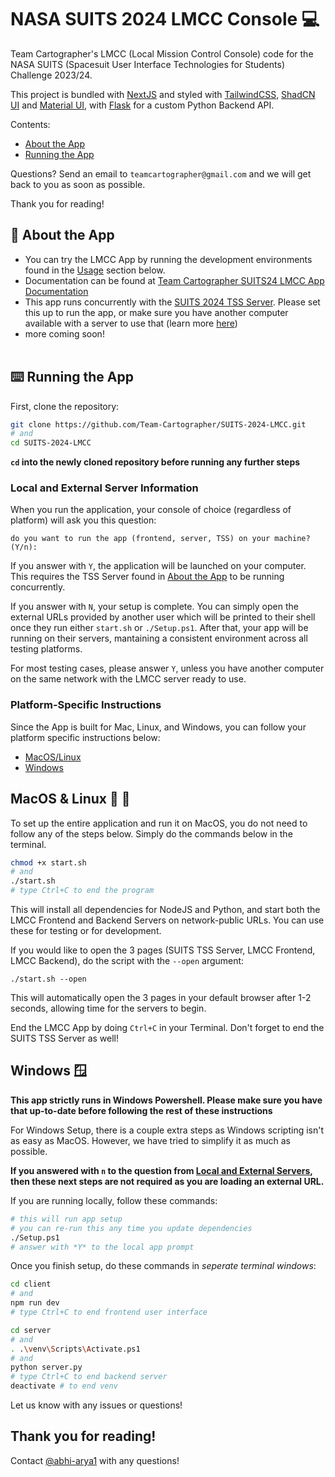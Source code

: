 # NASA SUITS 2024 LMCC Console :computer:

Team Cartographer's LMCC (Local Mission Control Console) code for the NASA SUITS (Spacesuit User Interface Technologies for Students) Challenge 2023/24. <br>

This project is bundled with [NextJS](https://nextjs.org/) and styled with [TailwindCSS](https://tailwindcss.com/), [ShadCN UI](https://ui.shadcn.com/) and [Material UI](https://mui.com/), with [Flask](https://flask.palletsprojects.com/en/3.0.x/) for a custom Python Backend API.

Contents:

- [About the App](#rocket-about-the-app)
- [Running the App](#keyboard-running-the-app)

Questions? Send an email to `teamcartographer@gmail.com` and we will get back to you as soon as possible.

Thank you for reading!

## :rocket: About the App

- You can try the LMCC App by running the development environments found in the [Usage](#earth_americas-usage) section below.
- Documentation can be found at [Team Cartographer SUITS24 LMCC App Documentation](https://drive.google.com/drive/folders/1yhpCCvDxDdY3s0cky-qRmtXiPUFmtyzn?usp=sharing)
- This app runs concurrently with the [SUITS 2024 TSS Server](https://github.com/SUITS-Techteam/TSS_2024). Please set this up to run the app, or make sure you have another computer available with a server to use that (learn more [here](#local-and-external-server-information))
- more coming soon!<br><br>

## :keyboard: Running the App

First, clone the repository:

```bash
git clone https://github.com/Team-Cartographer/SUITS-2024-LMCC.git
# and
cd SUITS-2024-LMCC
```

**`cd` into the newly cloned repository before running any further steps**

### Local and External Server Information

When you run the application, your console of choice (regardless of platform) will ask you this question:

```
do you want to run the app (frontend, server, TSS) on your machine? (Y/n):
```

If you answer with `Y`, the application will be launched on your computer. This requires the TSS Server found in [About the App](#rocket-about-the-app) to be running concurrently.

If you answer with `N`, your setup is complete. You can simply open the external URLs provided by another user which will be printed to their shell once they run either `start.sh` or `./Setup.ps1`. After that, your app will be running on their servers, mantaining a consistent environment across all testing platforms.

For most testing cases, please answer `Y`, unless you have another computer on the same network with the LMCC server ready to use.

### Platform-Specific Instructions

Since the App is built for Mac, Linux, and Windows, you can follow your platform specific instructions below:

- [MacOS/Linux](#macos--linux-apple-penguin)
- [Windows](#windows-window)

## MacOS & Linux :apple: :penguin:

To set up the entire application and run it on MacOS, you do not need to follow any of the steps below. Simply do the commands below in the terminal.

```bash
chmod +x start.sh
# and
./start.sh
# type Ctrl+C to end the program
```

This will install all dependencies for NodeJS and Python, and start both the LMCC Frontend and Backend Servers on network-public URLs. You can use these for testing or for development.

If you would like to open the 3 pages (SUITS TSS Server, LMCC Frontend, LMCC Backend), do the script with the `--open` argument:

```
./start.sh --open
```

This will automatically open the 3 pages in your default browser after 1-2 seconds, allowing time for the servers to begin.

End the LMCC App by doing `Ctrl+C` in your Terminal. Don't forget to end the SUITS TSS Server as well!

## Windows :window:

**This app strictly runs in Windows Powershell. Please make sure you have that up-to-date before following the rest of these instructions**

For Windows Setup, there is a couple extra steps as Windows scripting isn't as easy as MacOS. However, we have tried to simplify it as much as possible.

**If you answered with `n` to the question from [Local and External Servers](#local-and-external-server-information), then these next steps are not required as you are loading an external URL.**

If you are running locally, follow these commands:

```bash
# this will run app setup
# you can re-run this any time you update dependencies
./Setup.ps1
# answer with *Y* to the local app prompt
```

Once you finish setup, do these commands in _seperate terminal windows_:

```bash
cd client
# and
npm run dev
# type Ctrl+C to end frontend user interface
```

```bash
cd server
# and
. .\venv\Scripts\Activate.ps1
# and
python server.py
# type Ctrl+C to end backend server
deactivate # to end venv
```

Let us know with any issues or questions!

## Thank you for reading!

Contact [@abhi-arya1](https://github.com/abhi-arya1) with any questions!
